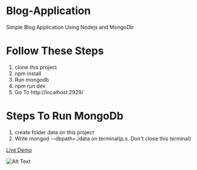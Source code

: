 # Blog-Application
Simple Blog Application Using Nodejs and MongoDb

# Follow These Steps

1. clone this project
2. npm install
3. Run mongodb
4. npm run dev
5. Go To  http://localhost:2929/

# Steps To Run MongoDb

1. create folder data on this project
2. Write mongod --dbpath=./data on terminal(p.s. Don't close this terminal)

<a href='https://blog-app-socialnetwork.herokuapp.com/'>Live Demo</a>

![Alt Text](https://media1.giphy.com/media/WOZuF6QN2g5yGWy0kN/giphy.gif)
